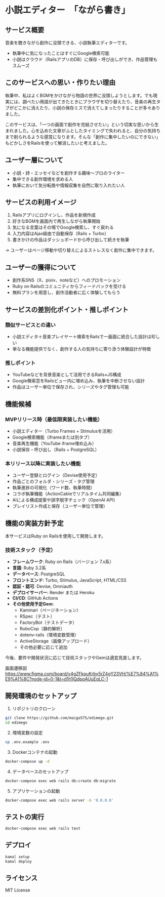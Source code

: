 # 小説エディター　「ながら書き」

## サービス概要
音楽を聴きながら創作に没頭できる、小説執筆エディターです。

- 執筆中に気になったことはすぐにGoogle検索可能
- 小説はクラウド（RailsアプリのDB）に保存・呼び出しができ、作品管理もスムーズ

## このサービスへの思い・作りたい理由
執筆中、私はよくBGMをかけながら物語の世界に没頭しようとします。でも現実には、調べたい用語が出てきたときにブラウザを切り替えたり、音楽の再生タブがどこかに消えたり、小説の保存ミスで消えてしまったりすることが多々ありました。

このサービスは、「一つの画面で創作を完結させたい」という切実な思いから生まれました。心を込めた文章がふとしたタイミングで失われると、自分の気持ちまで削られるような感覚になります。そんな「創作に集中したいのにできない」もどかしさをRailsを使って解消したいと考えました。

## ユーザー層について
- 小説・詩・エッセイなどを創作する趣味〜プロのライター
- 集中できる創作環境を求める人
- 執筆において気分転換や情報収集を自然に取り入れたい人

## サービスの利用イメージ
1. Railsアプリにログインし、作品を新規作成
2. 好きなBGMを画面内で再生しながら執筆開始
3. 気になる言葉はその場でGoogle検索し、すぐ戻れる
4. 入力内容はAjax経由で自動保存（Rails + Turbo）
5. 書きかけの作品はダッシュボードから呼び出して続きを執筆

→ ユーザーはページ移動や切り替えによるストレスなく創作に集中できます。

## ユーザーの獲得について
- 創作系SNS（X、pixiv、noteなど）へのプロモーション
- Ruby on Railsのコミュニティからフィードバックを受ける
- 無料プランを用意し、創作活動者に広く体験してもらう

## サービスの差別化ポイント・推しポイント
### 類似サービスとの違い
- 小説エディタ＋音楽プレイヤー＋検索をRailsで一画面に統合した設計は珍しい
- 単なる機能提供でなく、創作する人の気持ちに寄り添う体験設計が特徴

### 推しポイント
- YouTubeなどを背景音楽として活用できるRails×JS構成
- Google検索窓をRailsビュー内に埋め込み、執筆を中断させない設計
- 作品はユーザー単位で保存され、シリーズやタグ管理も可能

## 機能候補
### MVPリリース時（最低限実装したい機能）
- 小説エディター（Turbo Frames + Stimulusを活用）
- Google検索機能（iframeまたは別タブ）
- 音楽再生機能（YouTube iframe埋め込み）
- 小説保存・呼び出し（Rails + PostgreSQL）

### 本リリース以降に実装したい機能
- ユーザー登録とログイン（Devise使用予定）
- 作品ごとのフォルダ・シリーズ・タグ管理
- 執筆進捗の可視化（ワード数、執筆時間）
- コラボ執筆機能（ActionCableでリアルタイム共同編集）
- AIによる構成提案や誤字脱字チェック（OpenAI API）
- プレイリスト作成と保存（ユーザー単位で管理）

## 機能の実装方針予定
本サービスはRuby on Railsを使用して開発します。

### 技術スタック（予定）
- **フレームワーク**: Ruby on Rails（バージョン 7.x系）
- **言語**: Ruby 3.2系
- **データベース**: PostgreSQL
- **フロントエンド**: Turbo, Stimulus, JavaScript, HTML/CSS
- **認証・認可**: Devise, Omniauth
- **デプロイサーバー**: Render または Heroku
- **CI/CD**: GitHub Actions
- **その他使用予定Gem**:
    - Kaminari（ページネーション）
    - RSpec（テスト）
    - FactoryBot（テストデータ）
    - RuboCop（静的解析）
    - dotenv-rails（環境変数管理）
    - ActiveStorage（画像アップロード）
    - その他必要に応じて追加

今後、要件や開発状況に応じて技術スタックやGemは適宜見直します。

画面遷移図
https://www.figma.com/board/v4gZFkpuKrby5rZ4gY23VH/%E7%84%A1%E9%A1%8C?node-id=0-1&t=d1h1lQdpqAUuEqLC-1

## 開発環境のセットアップ
1. リポジトリのクローン
```bash
git clone https://github.com/maigo575/edimego.git
cd edimego
```

2. 環境変数の設定
```bash
cp .env.example .env
```

3. Dockerコンテナの起動
```bash
docker-compose up -d
```

4. データベースのセットアップ
```bash
docker-compose exec web rails db:create db:migrate
```

5. アプリケーションの起動
```bash
docker-compose exec web rails server -b '0.0.0.0'
```

## テストの実行
```bash
docker-compose exec web rails test
```

## デプロイ
```bash
kamal setup
kamal deploy
```

## ライセンス
MIT License
